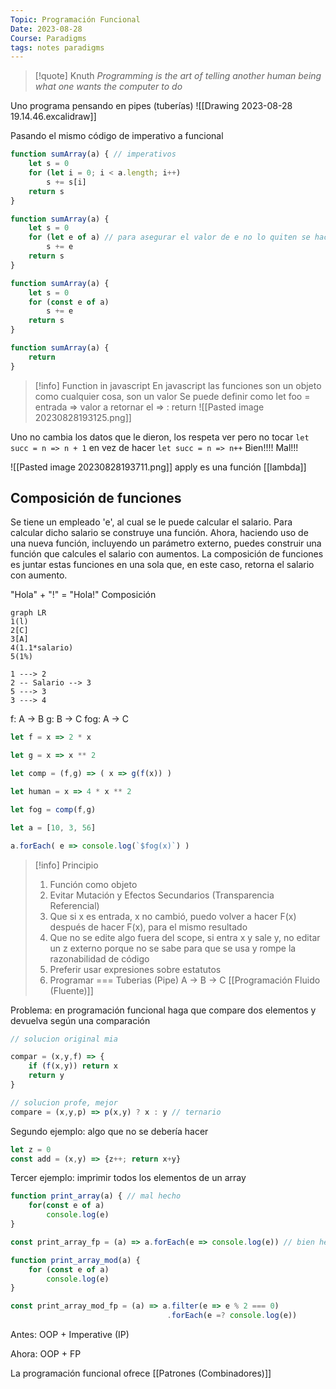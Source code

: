 ```yaml
---
Topic: Programación Funcional
Date: 2023-08-28
Course: Paradigms 
tags: notes paradigms
---
```


>[!quote] Knuth
> *Programming is the art of telling another human being what one wants the computer to do*

Uno programa pensando en pipes (tuberías)
![[Drawing 2023-08-28 19.14.46.excalidraw]]

Pasando el mismo código de imperativo a funcional
```javascript
function sumArray(a) { // imperativos
	let s = 0
	for (let i = 0; i < a.length; i++)
		s += s[i]
	return s
}

function sumArray(a) {
	let s = 0
	for (let e of a) // para asegurar el valor de e no lo quiten se hace (siguiente)
		s += e
	return s
}

function sumArray(a) {
	let s = 0
	for (const e of a)
		s += e
	return s
}

function sumArray(a) {
	return 
}

```

>[!info] Function in javascript
>En javascript las funciones son un objeto como cualquier cosa, son un valor
>Se puede definir como let foo = entrada => valor a retornar
>el => : return
![[Pasted image 20230828193125.png]]

Uno no cambia los datos que le dieron, los respeta
ver pero no tocar
`let succ = n => n + 1` en vez de hacer `let succ = n => n++`
	Bien!!!!                                   Mal!!!

![[Pasted image 20230828193711.png]]
apply es una función [[lambda]]


## Composición de funciones
Se tiene un empleado 'e', al cual se le puede calcular el salario. Para calcular dicho salario se construye una función. Ahora, haciendo uso de una nueva función, incluyendo un parámetro externo, puedes construir una función que calcules el salario con aumentos. La composición de funciones es juntar estas funciones en una sola que, en este caso, retorna el salario con aumento.

"Hola" + "!" = "Hola!"
Composición

```mermaid
graph LR
1(l)
2[C]
3[A]
4(1.1*salario)
5(1%)

1 ---> 2
2 -- Salario --> 3
5 ---> 3
3 ---> 4
```

f: A -> B
g: B -> C
fog: A -> C

```javascript
let f = x => 2 * x

let g = x => x ** 2

let comp = (f,g) => ( x => g(f(x)) )

let human = x => 4 * x ** 2

let fog = comp(f,g)

let a = [10, 3, 56]

a.forEach( e => console.log(`$fog(x)`) )
```

>[!info] Principio
> 1. Función como objeto
> 2. Evitar Mutación y Efectos Secundarios (Transparencia Referencial)
> 	1. Que si x es entrada, x no cambió, puedo volver a hacer F(x) después de hacer F(x), para el mismo resultado
> 	2. Que no se edite algo fuera del scope, si entra x y sale y, no editar un z externo porque no se sabe para que se usa y rompe la razonabilidad de código
> 3. Preferir usar expresiones sobre estatutos
> 4. Programar === Tuberias (Pipe) A -> B -> C [[Programación Fluido (Fluente)]]


Problema: en programación funcional haga que compare dos elementos y devuelva según una comparación
```javascript
// solucion original mia

compar = (x,y,f) => {
	if (f(x,y)) return x
	return y
}
```

```javascript
// solucion profe, mejor
compare = (x,y,p) => p(x,y) ? x : y // ternario
```

Segundo ejemplo: algo que no se debería hacer

```javascript
let z = 0
const add = (x,y) => {z++; return x+y}
```

Tercer ejemplo: imprimir todos los elementos de un array
```javascript
function print_array(a) { // mal hecho
	for(const e of a)
		console.log(e)
}

const print_array_fp = (a) => a.forEach(e => console.log(e)) // bien hecho
```

```javascript
function print_array_mod(a) {
	for (const e of a)
		console.log(e)
}

const print_array_mod_fp = (a) => a.filter(e => e % 2 === 0)
								   .forEach(e =? console.log(e))
```

Antes: OOP + Imperative (IP)

Ahora: OOP + FP

La programación funcional ofrece [[Patrones (Combinadores)]]